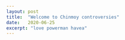 ```yaml
---
layout: post
title:  "Welcome to Chinmoy controversies"
date:   2020-06-25
excerpt: "love powerman havea"
---
```

